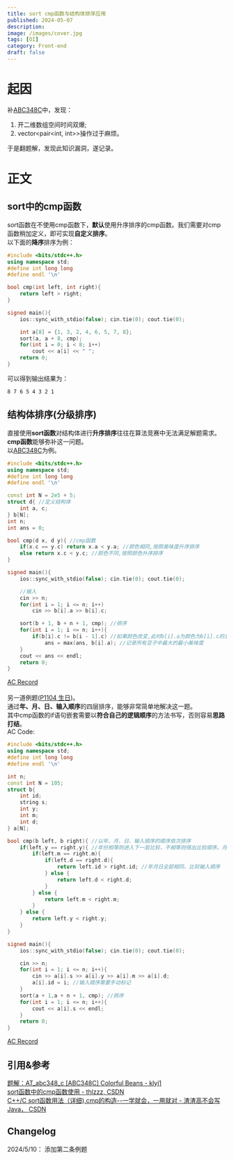 ```yaml
---
title: sort cmp函数与结构体排序应用
published: 2024-05-07
description:
image: /images/cover.jpg
tags: [OI]
category: Front-end
draft: false
---
```

# 起因
补[ABC348C](https://www.luogu.com.cn/problem/AT_abc348_c)中，发现：
1. 开二维数组空间时间双爆;
1. vector<pair<int, int>>操作过于麻烦。

于是翻题解，发现此知识漏洞，遂记录。
# 正文
## sort中的cmp函数
sort函数在不使用cmp函数下，**默认**使用升序排序的cmp函数。我们需要对cmp函数稍加定义，即可实现**自定义排序**。\
以下面的**降序**排序为例：
```cpp
#include <bits/stdc++.h>
using namespace std;
#define int long long
#define endl '\n'

bool cmp(int left, int right){
    return left > right;
}

signed main(){
    ios::sync_with_stdio(false); cin.tie(0); cout.tie(0);

    int a[8] = {1, 3, 2, 4, 6, 5, 7, 8};
    sort(a, a + 8, cmp);
    for(int i = 0; i < 8; i++)
        cout << a[i] << " ";
    return 0;
}
```
可以得到输出结果为：
```
8 7 6 5 4 3 2 1
```
## 结构体排序(分级排序)
直接使用**sort函数**对结构体进行**升序排序**往往在算法竞赛中无法满足解题需求。**cmp函数**能够弥补这一问题。\
以[ABC348C](https://www.luogu.com.cn/problem/AT_abc348_c)为例。
```cpp
#include <bits/stdc++.h>
using namespace std;
#define int long long
#define endl '\n'

const int N = 2e5 + 5;
struct d{ //定义结构体
    int a, c;
} b[N];
int n;
int ans = 0;

bool cmp(d x, d y){ //cmp函数
    if(x.c == y.c) return x.a < y.a; //颜色相同,按照美味度升序排序
    else return x.c < y.c; //颜色不同,按照颜色升序排序
}

signed main(){
    ios::sync_with_stdio(false); cin.tie(0); cout.tie(0);

    //输入
    cin >> n;
    for(int i = 1; i <= n; i++)
        cin >> b[i].a >> b[i].c;

    sort(b + 1, b + n + 1, cmp); //排序
    for(int i = 1; i <= n; i++){
        if(b[i].c != b[i - 1].c) //如果颜色改变,此时b[i].a为颜色为b[i].c的豆子的最小美味度
            ans = max(ans, b[i].a); //记录所有豆子中最大的最小美味度
    }
    cout << ans << endl;
    return 0;
}
```
[AC Record](https://atcoder.jp/contests/abc348/submissions/53218546)\
\
另一道例题([P1104 生日](https://www.luogu.com.cn/problem/P1104))。\
通过**年、月、日、输入顺序**的四层排序，能够非常简单地解决这一题。\
其中cmp函数的if语句嵌套需要以**符合自己的逻辑顺序**的方法书写，否则容易**思路打结**。\
AC Code:
```cpp
#include <bits/stdc++.h>
using namespace std;
#define int long long
#define endl '\n'

int n;
const int N = 105;
struct b{
    int id; 
    string s;
    int y;
    int m;
    int d;
} a[N];

bool cmp(b left, b right){ //以年、月、日、输入顺序的顺序依次排序
    if(left.y == right.y){ //年份相等则进入下一层比较，不相等则得出比较顺序。月、日同理
        if(left.m == right.m){
            if(left.d == right.d){
                return left.id > right.id; //年月日全部相同，比较输入顺序
            } else {
                return left.d < right.d;
            }
        } else {
            return left.m < right.m;
        }
    } else {
        return left.y < right.y;
    }
}

signed main(){
    ios::sync_with_stdio(false); cin.tie(0); cout.tie(0);

    cin >> n;
    for(int i = 1; i <= n; i++){
        cin >> a[i].s >> a[i].y >> a[i].m >> a[i].d;
        a[i].id = i; //输入顺序需要手动标记
    }
    sort(a + 1,a + n + 1, cmp); //排序
    for(int i = 1; i <= n; i++){
        cout << a[i].s << endl;
    }
    return 0;
}
```
[AC Record](https://www.luogu.com.cn/record/158606587)
## 引用&参考
[题解：AT_abc348_c [ABC348C] Colorful Beans - klyj1](https://www.luogu.com.cn/article/q3rswefa)\
[sort函数中的cmp函数使用 - thlzzz, CSDN](https://blog.csdn.net/thlzzz/article/details/109695582)\
[C++/C sort函数用法（详细),cmp的构造--一学就会，一用就对 - 渣渣高不会写Java， CSDN](https://blog.csdn.net/m0_52410356/article/details/113802527)
## Changelog
2024/5/10： 添加第二条例题
